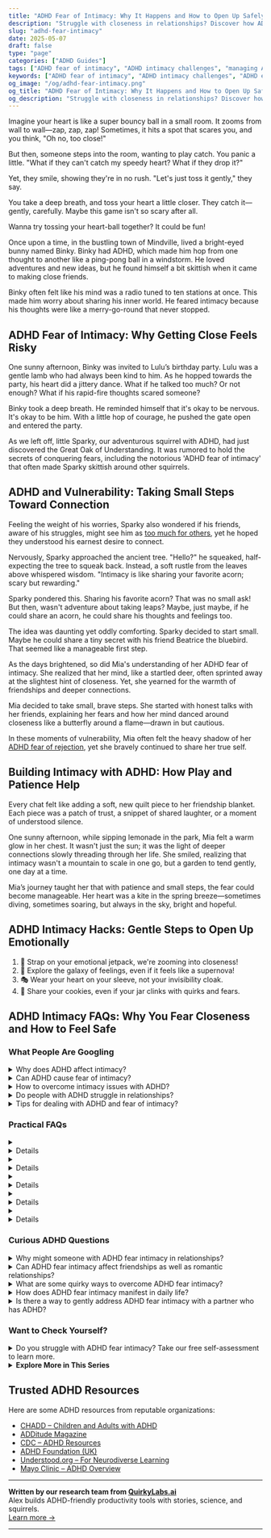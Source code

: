 ```yaml
---
title: "ADHD Fear of Intimacy: Why It Happens and How to Open Up Safely"
description: "Struggle with closeness in relationships? Discover how ADHD fuels intimacy fears and learn gentle, affirming ways to build connection without losing yourself."
slug: "adhd-fear-intimacy"
date: 2025-05-07
draft: false
type: "page"
categories: ["ADHD Guides"]
tags: ["ADHD fear of intimacy", "ADHD intimacy challenges", "managing ADHD relationship fears", "ADHD emotional connections", "navigating intimacy with ADHD", "ADHD fear of closeness", "ADHD relationship anxiety"]
keywords: ["ADHD fear of intimacy", "ADHD intimacy challenges", "ADHD emotional closeness issues", "navigating relationships with ADHD", "managing ADHD relationship fears", "ADHD connection struggles", "understanding intimacy and ADHD"]
og_image: "/og/adhd-fear-intimacy.png"
og_title: "ADHD Fear of Intimacy: Why It Happens and How to Open Up Safely"
og_description: "Struggle with closeness in relationships? Discover how ADHD fuels intimacy fears and learn gentle, affirming ways to build connection without losing yourself."
---
```


Imagine your heart is like a super bouncy ball in a small room. It zooms from wall to wall—zap, zap, zap! Sometimes, it hits a spot that scares you, and you think, "Oh no, too close!"

But then, someone steps into the room, wanting to play catch. You panic a little. "What if they can't catch my speedy heart? What if they drop it?"

Yet, they smile, showing they're in no rush. "Let's just toss it gently," they say.

You take a deep breath, and toss your heart a little closer. They catch it—gently, carefully. Maybe this game isn't so scary after all.

Wanna try tossing your heart-ball together? It could be fun!

Once upon a time, in the bustling town of Mindville, lived a bright-eyed bunny named Binky. Binky had ADHD, which made him hop from one thought to another like a ping-pong ball in a windstorm. He loved adventures and new ideas, but he found himself a bit skittish when it came to making close friends.

Binky often felt like his mind was a radio tuned to ten stations at once. This made him worry about sharing his inner world. He feared intimacy because his thoughts were like a merry-go-round that never stopped.

## ADHD Fear of Intimacy: Why Getting Close Feels Risky

One sunny afternoon, Binky was invited to Lulu’s birthday party. Lulu was a gentle lamb who had always been kind to him. As he hopped towards the party, his heart did a jittery dance. What if he talked too much? Or not enough? What if his rapid-fire thoughts scared someone?

Binky took a deep breath. He reminded himself that it's okay to be nervous. It's okay to be him. With a little hop of courage, he pushed the gate open and entered the party.

As we left off, little Sparky, our adventurous squirrel with ADHD, had just discovered the Great Oak of Understanding. It was rumored to hold the secrets of conquering fears, including the notorious 'ADHD fear of intimacy' that often made Sparky skittish around other squirrels.

## ADHD and Vulnerability: Taking Small Steps Toward Connection

Feeling the weight of his worries, Sparky also wondered if his friends, aware of his struggles, might see him as [too much for others](/pages/adhd-too-much-for-others), yet he hoped they understood his earnest desire to connect.

Nervously, Sparky approached the ancient tree. "Hello?" he squeaked, half-expecting the tree to squeak back. Instead, a soft rustle from the leaves above whispered wisdom. "Intimacy is like sharing your favorite acorn; scary but rewarding."

Sparky pondered this. Sharing his favorite acorn? That was no small ask! But then, wasn't adventure about taking leaps? Maybe, just maybe, if he could share an acorn, he could share his thoughts and feelings too.

The idea was daunting yet oddly comforting. Sparky decided to start small. Maybe he could share a tiny secret with his friend Beatrice the bluebird. That seemed like a manageable first step.

As the days brightened, so did Mia's understanding of her ADHD fear of intimacy. She realized that her mind, like a startled deer, often sprinted away at the slightest hint of closeness. Yet, she yearned for the warmth of friendships and deeper connections.

Mia decided to take small, brave steps. She started with honest talks with her friends, explaining her fears and how her mind danced around closeness like a butterfly around a flame—drawn in but cautious.

In these moments of vulnerability, Mia often felt the heavy shadow of her [ADHD fear of rejection](/pages/adhd-fear-of-rejection/), yet she bravely continued to share her true self.

## Building Intimacy with ADHD: How Play and Patience Help

Every chat felt like adding a soft, new quilt piece to her friendship blanket. Each piece was a patch of trust, a snippet of shared laughter, or a moment of understood silence.

One sunny afternoon, while sipping lemonade in the park, Mia felt a warm glow in her chest. It wasn't just the sun; it was the light of deeper connections slowly threading through her life. She smiled, realizing that intimacy wasn't a mountain to scale in one go, but a garden to tend gently, one day at a time.

Mia’s journey taught her that with patience and small steps, the fear could become manageable. Her heart was a kite in the spring breeze—sometimes diving, sometimes soaring, but always in the sky, bright and hopeful.

## ADHD Intimacy Hacks: Gentle Steps to Open Up Emotionally

1. 🚀 Strap on your emotional jetpack, we're zooming into closeness!  
2. 🌌 Explore the galaxy of feelings, even if it feels like a supernova!  
3. 🎭 Wear your heart on your sleeve, not your invisibility cloak.  
4. 🍪 Share your cookies, even if your jar clinks with quirks and fears.

## ADHD Intimacy FAQs: Why You Fear Closeness and How to Feel Safe

### What People Are Googling

<details><summary>Why does ADHD affect intimacy?</summary><p>ADHD can indeed influence intimacy, and it’s really common for those experiencing it to wonder about this. The characteristics of ADHD, like distractibility, forgetfulness, and impulsivity, can sometimes make it challenging to maintain focus and emotional presence during intimate moments. This doesn't mean someone with ADHD doesn't care or value their relationships; it's just that their brain wiring can make consistent attention a bit tricky. It's great to openly communicate and work together on understanding each other's needs and finding effective strategies to enhance closeness and connection.</p></details>
<details><summary>Can ADHD cause fear of intimacy?</summary><p>Absolutely, feeling anxious about intimacy is quite common among individuals with ADHD. The intense emotions and fear of rejection or misunderstanding that often accompany ADHD can make intimacy seem daunting. It's important to remember that these feelings are valid and not uncommon. Exploring these fears with a therapist or a coach can provide tools and strategies to navigate these feelings, helping to build confidence in intimate relationships.</p></details>
<details><summary>How to overcome intimacy issues with ADHD?</summary><p>Navigating intimacy issues when you have ADHD can definitely be a cozy challenge, but remember, it's a journey you and your partner can explore together! Start by openly communicating your feelings and needs, which helps in building a strong foundation of trust and understanding. Creating a calm and distraction-free environment during intimate moments can also make a huge difference. And don't forget, patience and mutual support are your best friends here, allowing both of you to connect deeply and meaningfully.</p></details>
<details><summary>Do people with ADHD struggle in relationships?</summary><p>Absolutely, many people with ADHD do face challenges in their relationships, but it's important to remember that it's perfectly normal and okay. ADHD can affect communication, attention to detail, and emotional regulation, which might make relationships a bit trickier. However, with understanding and strategies tailored to individual needs, people with ADHD can enjoy deep, fulfilling relationships. It's all about finding the right balance and communication style that works for both partners.</p></details>
<details><summary>Tips for dealing with ADHD and fear of intimacy?</summary><p>Navigating fear of intimacy with ADHD can feel daunting, but you're not alone in this. A good starting point is to work on communication — openly sharing your thoughts and feelings can strengthen bonds and increase understanding with your partner. Establishing a routine for quality time together can also help create a safe space for intimacy to grow. Remember, it's perfectly okay to take small steps and seek support from a therapist or coach who understands ADHD challenges. You're doing great by just addressing this, so be kind to yourself through the process.</p></details>



### Practical FAQs

<details><summary><details>What is ADHD fear intimacy and how does it affect relationships?<p>ADHD fear intimacy refers to the apprehension or anxiety individuals with Attention Deficit Hyperactivity Disorder (ADHD) may feel towards intimate relationships. This fear can stem from difficulties with emotional regulation, fear of rejection, or past negative experiences. It can affect relationships by causing avoidance of deep connections or miscommunication between partners.</p></details></summary><p>Navigating intimate relationships can sometimes feel a bit more challenging when you have ADHD. This fear of intimacy often comes from a mix of emotional regulation hurdles and perhaps some past experiences that didn't go as hoped. If you find yourself worrying about getting too close to someone or fearing rejection, know that you're not alone in these feelings. Open communication with your partner about your feelings can really help bridge understanding and build a deeper connection, even when things seem a bit scary.</p></details>
<details><summary><details>How can someone with ADHD fear intimacy overcome their challenges?<p>To overcome challenges associated with ADHD fear intimacy, individuals can work on communication skills, seek therapy, and possibly engage in couple's counseling. Building self-awareness and understanding personal ADHD symptoms can also help in managing relationship dynamics more effectively.</p></details></summary><p>Facing fears around intimacy when you have ADHD can feel daunting, but remember, you're not alone in this journey. Open communication is key—talk honestly with your partner about your feelings and how ADHD affects your relationship dynamics. Consider seeking support through therapy, where you can explore these fears in a safe space and learn strategies tailored to your unique needs. Sometimes, couple's counseling can also be incredibly beneficial, providing a platform for both you and your partner to grow together and understand each other better.</p></details>
<details><summary><details>Are there specific therapies recommended for managing ADHD fear intimacy?<p>Yes, specific therapies such as Cognitive Behavioral Therapy (CBT) and Dialectical Behavior Therapy (DBT) are recommended for managing ADHD fear intimacy. These therapies help in improving emotional regulation and interpersonal skills, which are crucial for maintaining healthy intimate relationships.</p></details></summary><p>Absolutely, there are therapies that can help manage the fear of intimacy often experienced by individuals with ADHD. Cognitive Behavioral Therapy (CBT) is a great option as it helps in identifying and changing negative thought patterns that may contribute to fears around intimacy. Another effective approach is Dialectical Behavior Therapy (DBT), which focuses on improving emotional regulation and enhancing interpersonal skills—both key in cultivating and maintaining healthy relationships. These therapies provide a supportive framework to explore and overcome intimacy challenges, making them well-suited for addressing such concerns in ADHD.</p></details>
<details><summary><details>What role does medication play in addressing ADHD fear intimacy?<p>Medication can play a supportive role in addressing ADHD fear intimacy by helping to manage the core symptoms of ADHD, such as impulsivity, inattention, and hyperactivity. By mitigating these symptoms, individuals may find it easier to focus on relationship-building skills and emotional connectivity.</p></details></summary><p>Absolutely, medication often provides a helpful hand in managing some of the core symptoms of ADHD, such as impulsivity, inattention, and hyperactivity. When these symptoms are better controlled, it can indeed become a bit easier to navigate the complexities of relationships, including those intimate moments that require deep focus and emotional presence. This doesn't solve all the challenges, but it can create a more stable foundation from which to explore and improve interpersonal skills and emotional connections. Remember, it's like having a quiet corner in a busy room, making it easier to chat and connect with someone important.</p></details>
<details><summary><details>Can lifestyle changes help with ADHD fear intimacy?<p>Yes, lifestyle changes such as regular exercise, a healthy diet, adequate sleep, and mindfulness practices can help individuals with ADHD manage their symptoms better. Improved symptom management can reduce the anxiety around intimacy and improve overall relationship satisfaction.</p></details></summary><p>Absolutely, making lifestyle changes can play a significant role in managing ADHD and the fears around intimacy that sometimes accompany it. Engaging in regular physical exercise, eating nourishing foods, ensuring you get plenty of restful sleep, and incorporating mindfulness practices can all help soothe the nerves and improve focus. When your symptoms feel more under control, it can naturally lead to feeling more confident and less anxious in intimate situations. These steps not only help with ADHD but also enhance your overall well-being, making relationship dynamics smoother and more enjoyable.</p></details>



### Curious ADHD Questions

<details><summary>Why might someone with ADHD fear intimacy in relationships?</summary><p>Absolutely, it's quite understandable for someone with ADHD to feel apprehensive about intimacy in relationships. This often stems from fears about being misunderstood or not being able to meet expectations, which can feel particularly intense. ADHD can bring challenges like forgetfulness or difficulty focusing on conversations, which might make someone worry about being seen as unreliable or uninterested. Remember, it's perfectly okay to take things at your own pace and communicate openly about your feelings and needs with your partner.</p></details>
<details><summary>Can ADHD fear intimacy affect friendships as well as romantic relationships?</summary><p>Absolutely, the fear of intimacy that sometimes comes with ADHD can indeed affect friendships along with romantic relationships. This often stems from feelings of vulnerability or fear of being misunderstood. It's important to remember that building trust at your own pace is perfectly okay. Creating open lines of communication about your feelings and experiences can also strengthen your connections, making them more resilient and understanding.</p></details>
<details><summary>What are some quirky ways to overcome ADHD fear intimacy?</summary><p>Navigating intimacy when you have ADHD can certainly feel a bit daunting, but sprinkling in a little quirkiness can make the process easier and more enjoyable! Consider turning routine interactions into small, playful games or challenges, which can ease anxiety and make connections feel more natural. You might also explore expressing affection or feelings through creative outlets like drawing, writing poems, or making playlists for each other. Embracing your unique, quirky self can actually help bridge the gap to deeper intimacy, making the journey as fun as the destination!</p></details>
<details><summary>How does ADHD fear intimacy manifest in daily life?</summary><p>Absolutely, it's so understandable to wonder about this. When ADHD includes a fear of intimacy, it might show up as hesitancy or avoidance of deep, personal conversations even with close friends or partners. This can sometimes be because the emotional intensity feels overwhelming or there's a fear of not meeting expectations in the relationship. It might also manifest as difficulty maintaining consistent communication, which can be misinterpreted as disinterest. Recognizing these patterns is a great first step in addressing them and gently exploring ways to build trust and openness at your own pace.</p></details>
<details><summary>Is there a way to gently address ADHD fear intimacy with a partner who has ADHD?</summary><p>Absolutely, addressing fear of intimacy with a partner who has ADHD can be approached with care and understanding. It’s important to create a safe space where both partners feel comfortable expressing their feelings without judgment. Start by gently initiating a conversation during a calm moment, and express your thoughts using "I" statements to avoid sounding accusatory. Listen actively and empathetically, and reassure your partner of your support and willingness to work through challenges together. This approach fosters closeness and understanding, easing fears associated with intimacy.</p></details>



### Want to Check Yourself?

<details><summary>Do you struggle with ADHD fear intimacy? Take our free self-assessment to learn more.</summary><p>Absolutely, many people with ADHD do find that their relationship dynamics, including intimacy, can be impacted by their ADHD symptoms. It's not uncommon for concerns like distractibility, forgetfulness, or overwhelming emotions to play a role in how one experiences close relationships. Taking our free self-assessment could offer some insightful reflections and might help you understand your feelings and behaviors better. It's a gentle step towards nurturing your relationships and finding comfort in closeness.</p></details>

<script type="application/ld+json">
{
  "@context": "https://schema.org",
  "@type": "FAQPage",
  "mainEntity": [
    {
      "@type": "Question",
      "name": "Why does ADHD affect intimacy?",
      "acceptedAnswer": {
        "@type": "Answer",
        "text": "ADHD can indeed influence intimacy, and it\u2019s really common for those experiencing it to wonder about this. The characteristics of ADHD, like distractibility, forgetfulness, and impulsivity, can sometimes make it challenging to maintain focus and emotional presence during intimate moments. This doesn't mean someone with ADHD doesn't care or value their relationships; it's just that their brain wiring can make consistent attention a bit tricky. It's great to openly communicate and work together on understanding each other's needs and finding effective strategies to enhance closeness and connection."
      }
    },
    {
      "@type": "Question",
      "name": "Can ADHD cause fear of intimacy?",
      "acceptedAnswer": {
        "@type": "Answer",
        "text": "Absolutely, feeling anxious about intimacy is quite common among individuals with ADHD. The intense emotions and fear of rejection or misunderstanding that often accompany ADHD can make intimacy seem daunting. It's important to remember that these feelings are valid and not uncommon. Exploring these fears with a therapist or a coach can provide tools and strategies to navigate these feelings, helping to build confidence in intimate relationships."
      }
    },
    {
      "@type": "Question",
      "name": "How to overcome intimacy issues with ADHD?",
      "acceptedAnswer": {
        "@type": "Answer",
        "text": "Navigating intimacy issues when you have ADHD can definitely be a cozy challenge, but remember, it's a journey you and your partner can explore together! Start by openly communicating your feelings and needs, which helps in building a strong foundation of trust and understanding. Creating a calm and distraction-free environment during intimate moments can also make a huge difference. And don't forget, patience and mutual support are your best friends here, allowing both of you to connect deeply and meaningfully."
      }
    },
    {
      "@type": "Question",
      "name": "Do people with ADHD struggle in relationships?",
      "acceptedAnswer": {
        "@type": "Answer",
        "text": "Absolutely, many people with ADHD do face challenges in their relationships, but it's important to remember that it's perfectly normal and okay. ADHD can affect communication, attention to detail, and emotional regulation, which might make relationships a bit trickier. However, with understanding and strategies tailored to individual needs, people with ADHD can enjoy deep, fulfilling relationships. It's all about finding the right balance and communication style that works for both partners."
      }
    },
    {
      "@type": "Question",
      "name": "Tips for dealing with ADHD and fear of intimacy?",
      "acceptedAnswer": {
        "@type": "Answer",
        "text": "Navigating fear of intimacy with ADHD can feel daunting, but you're not alone in this. A good starting point is to work on communication \u2014 openly sharing your thoughts and feelings can strengthen bonds and increase understanding with your partner. Establishing a routine for quality time together can also help create a safe space for intimacy to grow. Remember, it's perfectly okay to take small steps and seek support from a therapist or coach who understands ADHD challenges. You're doing great by just addressing this, so be kind to yourself through the process."
      }
    }
  ]
}
</script>
<script type="application/ld+json">
{
  "@context": "https://schema.org",
  "@type": "Article",
  "author": {
    "@type": "Person",
    "name": "QuirkyLabs",
    "url": "https://quirkylabs.ai/about"
  },
  "headline": "adhd fear intimacy: \"Unlock Love: Conquer ADHD Fear of Intimacy & Thrive!\"",
  "mainEntityOfPage": "https://blog.quirkylabs.ai/pages/adhd-fear-intimacy/",
  "datePublished": "2025-05-07"
}
</script>
<script type="application/ld+json">
{
  "@context": "https://schema.org",
  "@type": "BreadcrumbList",
  "itemListElement": [
    {
      "@type": "ListItem",
      "position": 1,
      "name": "Home",
      "item": "https://quirkylabs.ai/"
    },
    {
      "@type": "ListItem",
      "position": 2,
      "name": "Blog",
      "item": "https://blog.quirkylabs.ai/"
    },
    {
      "@type": "ListItem",
      "position": 3,
      "name": "adhd fear intimacy: \"Unlock Love: Conquer ADHD Fear of Intimacy & Thrive!\"",
      "item": "https://blog.quirkylabs.ai/pages/adhd-fear-intimacy/"
    }
  ]
}
</script>

<details>
<summary><strong>Explore More in This Series</strong></summary>

- [Adhd Impossible To Live With](/pages/adhd-impossible-to-live-with/)
- [Adhd People Leave Me](/pages/adhd-people-leave-me/)
- [Adhd Anxious Attachment](/pages/adhd-anxious-attachment/)
- [Adhd I Scare People Away](/pages/adhd-i-scare-people-away/)
- [Adhd Love Me Then Leave Me](/pages/adhd-love-me-then-leave-me/)
- [Adhd Do I Deserve Love](/pages/adhd-do-i-deserve-love/)
- [Adhd Too Much For Others](/pages/adhd-too-much-for-others/)
- [Adhd Relationships Hard](/pages/adhd-relationships-hard/)
</details>



## Trusted ADHD Resources

Here are some ADHD resources from reputable organizations:

- [CHADD – Children and Adults with ADHD](https://chadd.org)
- [ADDitude Magazine](https://www.additudemag.com)
- [CDC – ADHD Resources](https://www.cdc.gov/ncbddd/adhd)
- [ADHD Foundation (UK)](https://www.adhdfoundation.org.uk)
- [Understood.org – For Neurodiverse Learning](https://www.understood.org)
- [Mayo Clinic – ADHD Overview](https://www.mayoclinic.org/diseases-conditions/adhd)


---

**Written by our research team from [QuirkyLabs.ai](https://quirkylabs.ai)**  
Alex builds ADHD-friendly productivity tools with stories, science, and squirrels.  
[Learn more →](https://quirkylabs.ai)

---
